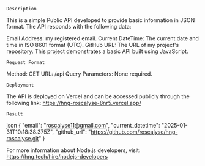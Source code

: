     Description
This is a simple Public API developed to provide basic information in JSON format.
The API responds with the following data:

Email Address: my registered email.
Current DateTime: The current date and time in ISO 8601 format (UTC).
GitHub URL: The URL of my project's repository.
This project demonstrates a basic API built using JavaScript. 

    Request Format
Method: GET
URL: /api
Query Parameters: None required.

    Deployment
The API is deployed on Vercel and can be accessed publicly through the following link:
https://hng-roscalyse-8nr5.vercel.app/

    Result
  json
{
  "email": "roscalyse11@gmail.com",
  "current_datetime": "2025-01-31T10:18:38.375Z",
"github_url": "https://github.com/roscalyse/hng-roscalyse.git"
}

For more information about Node.js developers, visit:
https://hng.tech/hire/nodejs-developers
